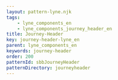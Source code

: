 ```yaml
---
layout: pattern-lyne.njk
tags: 
    - lyne_components_en
    - lyne_components_journey_header_en
title: Journey-Header
key: journey-header-lyne_en
parent: lyne_components_en
keywords: journey-header
order: 200
patternId: sbbJourneyHeader
patternDirectory: journeyheader
---
```

